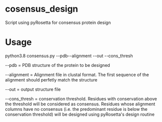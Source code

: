 # cosensus_design
Script using pyRosetta for consensus protein design

# Usage

python3.8 consensus.py --pdb--alignment --out --cons_thresh

--pdb = PDB structure of the protein to be designed

--alignment = Alignment file in clustal format. The first sequence of the alignment should perfetly match the structure

--out = output structure file

--cons_thresh = conservation threshold. Residues with conservation above the threshold will be considered as consensus. Residues whose alignment columns have no consensus (i.e. the predominant residue is below the conservation threshold) will be designed using pyRosetta's design routine
